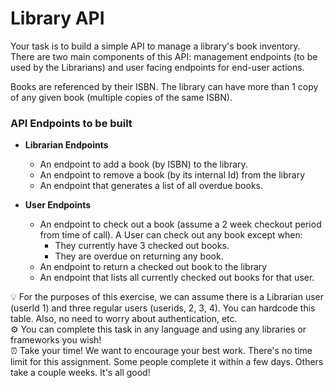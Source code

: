 # Library API

Your task is to build a simple API to manage a library's book inventory. There are two main components of this API: management endpoints (to be used by the Librarians) and user facing endpoints for end-user actions.

Books are referenced by their ISBN. The library can have more than 1 copy of any given book (multiple copies of the same ISBN).

### API Endpoints to be built

- **Librarian Endpoints**

  - An endpoint to add a book (by ISBN) to the library.
  - An endpoint to remove a book (by its internal Id) from the library
  - An endpoint that generates a list of all overdue books.

- **User Endpoints**
  - An endpoint to check out a book (assume a 2 week checkout period from time of call). A User can check out any book except when:
    - They currently have 3 checked out books.
    - They are overdue on returning any book.
  - An endpoint to return a checked out book to the library
  - An endpoint that lists all currently checked out books for that user.

<aside>
💡 For the purposes of this exercise, we can assume there is a Librarian user (userId 1) and three regular users (userids, 2, 3, 4). You can hardcode this table. Also, no need to worry about authentication, etc.

</aside>

<aside>
⚙ You can complete this task in any language and using any libraries or frameworks you wish!

</aside>

<aside>
⏰ Take your time!  We want to encourage your best work.  There's no time limit for this assignment.  Some people complete it within a few days.  Others take a couple weeks.  It's all good!

</aside>
